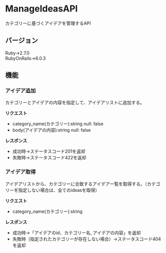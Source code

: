 # ManageIdeasAPI

カテゴリーに基づくアイデアを管理するAPI  

## バージョン
Ruby→2.7.0  
RubyOnRails→6.0.3  

## 機能
### アイデア追加
カテゴリーとアイデアの内容を指定して、アイデアリストに追加する。

**リクエスト**
* category_name(カテゴリー):string null: false
* body(アイデアの内容):string null: false

**レスポンス**
* 成功時→ステータスコード201を返却
* 失敗時→ステータスコード422を返却

### アイデア取得
アイデアリストから、カテゴリーに合致するアイデア一覧を取得する。（カテゴリーを゙指定しない場合は、全てのideasを取得）

**リクエスト**
* category_name(カテゴリー):string

**レスポンス**
* 成功時→「アイデアのid、カテゴリー名, アイデアの内容」を返却
* 失敗時（指定されたカテゴリーが存在しない場合）→ステータスコード404を返却

